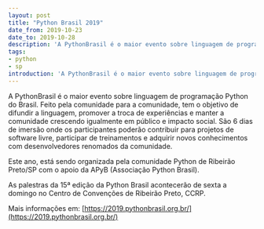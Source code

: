 ```yaml
---
layout: post
title: "Python Brasil 2019"
date_from: 2019-10-23
date_to: 2019-10-28
description: 'A PythonBrasil é o maior evento sobre linguagem de programação Python do Brasil.'
tags:
- python
- sp
introduction: 'A PythonBrasil é o maior evento sobre linguagem de programação Python do Brasil.'
---
```


A PythonBrasil é o maior evento sobre linguagem de programação Python do Brasil. Feito pela comunidade para a comunidade, tem o objetivo de difundir a linguagem, promover a troca de experiências e manter a comunidade crescendo igualmente em público e impacto social. São 6 dias de imersão onde os participantes poderão contribuir para projetos de software livre, participar de treinamentos e adquirir novos conhecimentos com desenvolvedores renomados da comunidade.

Este ano, está sendo organizada pela comunidade Python de Ribeirão Preto/SP com o apoio da APyB (Associação Python Brasil).

As palestras da 15ª edição da Python Brasil acontecerão de sexta a domingo no Centro de Convenções de Ribeirão Preto, CCRP.

Mais informações em: [https://2019.pythonbrasil.org.br/](https://2019.pythonbrasil.org.br/)
